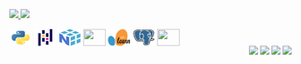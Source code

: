 <div>
    <a href="https://github.com/metatdown">
    <img height="160em" src="https://github-readme-stats.vercel.app/api?username=metatdown&show_icons=true&theme=dracula&include_all_commits=true&count_private=true"/>
    <img height="160em" src="https://github-readme-stats.vercel.app/api/top-langs/?username=metatdown&layout=compact&langs_count=7&theme=dracula"/>
    </a>
</div>
<div style="display: inline_block"><br>
  <img align="center" height="30" width="40" src="https://github.com/devicons/devicon/blob/master/icons/python/python-original.svg" />
  <img align="center" height="30" width="40" src="https://github.com/devicons/devicon/blob/master/icons/pandas/pandas-original.svg" />
  <img align="center" height="30" width="40" src="https://github.com/devicons/devicon/blob/master/icons/numpy/numpy-original.svg" />
  <img align="center" height="30" width="40" src="https://user-images.githubusercontent.com/104145773/171375260-c711bda4-ff6d-4693-9a91-b234744f13ad.svg" />
  <img align="center" height="30" width="40" src="https://github.com/scikit-learn/scikit-learn/blob/main/doc/logos/scikit-learn-logo-without-subtitle.svg" />
  <img align="center" height="30" width="40" src="https://github.com/devicons/devicon/raw/master/icons/postgresql/postgresql-original.svg" />
  <img align="center" height="30" width="40" src="https://github.com/marclelijveld/Power-BI-Icons/blob/main/SVG/Power-BI.svg" />
</div>
<div align="right"> 
 	<a href="https://www.datacamp.com/portfolio/MetAtDown" target="_blank"><img src="https://img.shields.io/badge/DataCamp-25a052?style=for-the-badge&logo=DataCamp&logoColor=black" target="_blank"></a>
  <a href="https://www.hackerrank.com/profile/MetAtDown" target="_blank"><img src="https://img.shields.io/badge/-Hackerrank-2EC866?style=for-the-badge&logo=HackerRank&logoColor=white" target="_blank"></a> 
     <a href="https://platform.stratascratch.com/user/MetAtDown" target="_blank"><img src="https://img.shields.io/badge/Scratch-4997d0?style=for-the-badge&logoColor=hex&label=Strata&labelColor=008080&color=grey" target="_blank"></a> 
    <a href="https://leetcode.com/MetAtDown/" target="_blank"><img src="https://img.shields.io/badge/-LeetCode-black?style=for-the-badge&logo=LeetCode&logoColor=orange" target="_blank"></a> 
</div>
